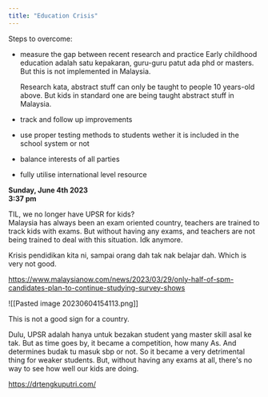 ```yaml
---
title: "Education Crisis"
---
```

Steps to overcome:
- measure the gap between recent research and practice 
	Early childhood education adalah satu kepakaran, guru-guru patut ada phd or masters. But this is not implemented in Malaysia.
	
	Research kata, abstract stuff can only be taught to people 10 years-old above. But kids in standard one are being taught abstract stuff in Malaysia.
	 
- track and follow up improvements
- use proper testing methods to students wether it is included in the school system or not
- balance interests of all parties
- fully utilise international level resource


**Sunday, June 4th 2023**  
**3:37 pm**  

TIL, we no longer have UPSR for kids?  
Malaysia has always been an exam oriented country, teachers are trained to track kids with exams. But without having any exams, and teachers are not being trained to deal with this situation. Idk anymore.  

Krisis pendidikan kita ni, sampai orang dah tak nak belajar dah. Which is very not good.

https://www.malaysianow.com/news/2023/03/29/only-half-of-spm-candidates-plan-to-continue-studying-survey-shows

![[Pasted image 20230604154113.png]]

This is not a good sign for a country.

Dulu, UPSR adalah hanya untuk bezakan student yang master skill asal ke tak. But as time goes by, it became a competition, how many As. And determines budak tu masuk sbp or not. So it became a very detrimental thing for weaker students. But, without having any exams at all, there's no way to see how well our kids are doing. 
  
https://drtengkuputri.com/  
